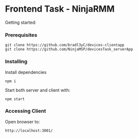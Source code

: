 # Frontend Task - NinjaRMM

Getting started:

### Prerequisites

```
git clone https://github.com/bradl3yC/devices-clientapp
git clone https://github.com/NinjaMSP/devicesTask_serverApp

```

### Installing

Install dependencies

```
npm i
```

Start both server and client with:

```
npm start
```

### Accessing Client

Open browser to:

```
http://localhost:3001/
```

